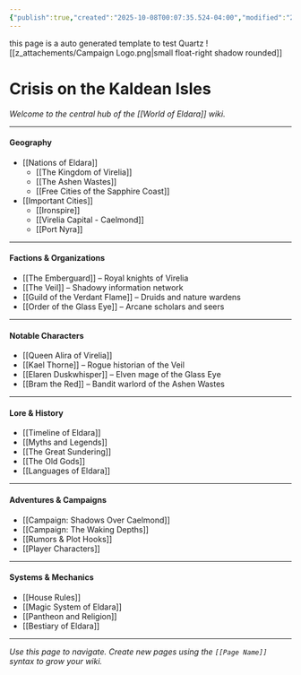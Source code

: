 ```yaml
---
{"publish":true,"created":"2025-10-08T00:07:35.524-04:00","modified":"2025-10-08T02:17:39.362-04:00","cssclasses":""}
---
```


this page is a auto generated template to test Quartz
![[z_attachements/Campaign Logo.png|small float-right shadow rounded]]
# Crisis on the Kaldean Isles 
_Welcome to the central hub of the [[World of Eldara]] wiki._

---

#### **Geography**
- [[Nations of Eldara]]
  - [[The Kingdom of Virelia]]
  - [[The Ashen Wastes]]
  - [[Free Cities of the Sapphire Coast]]
- [[Important Cities]]
  - [[Ironspire]]
  - [[Virelia Capital - Caelmond]]
  - [[Port Nyra]]

---

#### **Factions & Organizations**
- [[The Emberguard]] – Royal knights of Virelia  
- [[The Veil]] – Shadowy information network  
- [[Guild of the Verdant Flame]] – Druids and nature wardens  
- [[Order of the Glass Eye]] – Arcane scholars and seers  

---

#### **Notable Characters**
- [[Queen Alira of Virelia]]  
- [[Kael Thorne]] – Rogue historian of the Veil  
- [[Elaren Duskwhisper]] – Elven mage of the Glass Eye  
- [[Bram the Red]] – Bandit warlord of the Ashen Wastes  

---

#### **Lore & History**
- [[Timeline of Eldara]]  
- [[Myths and Legends]]  
- [[The Great Sundering]]  
- [[The Old Gods]]  
- [[Languages of Eldara]]

---

#### **Adventures & Campaigns**
- [[Campaign: Shadows Over Caelmond]]  
- [[Campaign: The Waking Depths]]  
- [[Rumors & Plot Hooks]]  
- [[Player Characters]]

---

#### **Systems & Mechanics**
- [[House Rules]]  
- [[Magic System of Eldara]]  
- [[Pantheon and Religion]]  
- [[Bestiary of Eldara]]  

---

_Use this page to navigate. Create new pages using the `[[Page Name]]` syntax to grow your wiki._
